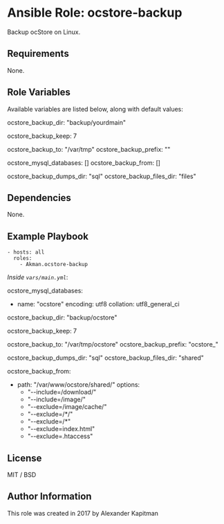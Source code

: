 # Ansible Role: ocstore-backup

Backup ocStore on Linux.

## Requirements

None.

## Role Variables

Available variables are listed below, along with default values:

ocstore_backup_dir: "backup/yourdmain"

ocstore_backup_keep: 7

ocstore_backup_to: "/var/tmp"
ocstore_backup_prefix: ""

ocstore_mysql_databases: []
ocstore_backup_from: []

ocstore_backup_dumps_dir: "sql"
ocstore_backup_files_dir: "files"

## Dependencies

None.

## Example Playbook

    - hosts: all
      roles:
        - Akman.ocstore-backup

*Inside `vars/main.yml`*:

ocstore_mysql_databases:
  - name: "ocstore"
    encoding: utf8
    collation: utf8_general_ci

ocstore_backup_dir: "backup/ocstore"

ocstore_backup_keep: 7

ocstore_backup_to: "/var/tmp/ocstore"
ocstore_backup_prefix: "ocstore_"

ocstore_backup_dumps_dir: "sql"
ocstore_backup_files_dir: "shared"

ocstore_backup_from:
  - path: "/var/www/ocstore/shared/"
    options:
      - "--include=/download/"
      - "--include=/image/"
      - "--exclude=/image/cache/"
      - "--exclude=/*/"
      - "--exclude=/*"
      - "--exclude=index.html"
      - "--exclude=.htaccess"

## License

MIT / BSD

## Author Information

This role was created in 2017 by Alexander Kapitman
